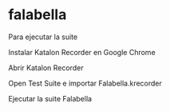 # falabella

Para ejecutar la suite

Instalar Katalon Recorder en Google Chrome

Abrir Katalon Recorder 

Open Test Suite e importar Falabella.krecorder

Ejecutar la suite Falabella


